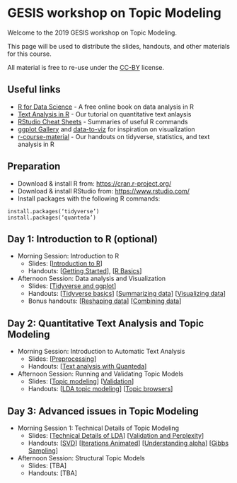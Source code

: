 # GESIS workshop on Topic Modeling

Welcome to the 2019 GESIS workshop on Topic Modeling.

This page will be used to distribute the slides, handouts, and other materials for this course.

All material is free to re-use under the [CC-BY](LICENSE.md) license. 

## Useful links

+ [R for Data Science](https://r4ds.had.co.nz) - A free online book on data analysis in R
+ [Text Analysis in R](http://vanatteveldt.com/p/welbers-text-r.pdf) - Our tutorial on quantitative text anlaysis
+ [RStudio Cheat Sheets](https://rstudio.com/resources/cheatsheets/) - Summaries of useful R commands
+ [ggplot Gallery](https://www.r-graph-gallery.com/ggplot2-package.html) and [data-to-viz](https://www.data-to-viz.com/) for inspiration on visualization
+ [r-course-material](https://github.com/ccs-amsterdam/r-course-material) - Our handouts on tidyverse, statistics, and text analysis in R

## Preparation

+ Download & install R from: https://cran.r-project.org/
+ Download & install RStudio from: https://www.rstudio.com/
+ Install packages with the following R commands:

```{r}
install.packages(‘tidyverse’)
install.packages(‘quanteda’)
```

## Day 1: Introduction to R (optional)

+ Morning Session: Introduction to R
  + Slides: [[Introduction to R](https://docs.google.com/presentation/d/1Dp6SN93-HqXOurZYkWRjM8TST1-OQGm6TpEnz1x-lHU/edit?usp=sharing)]
  + Handouts: 
    [[Getting Started](https://github.com/ccs-amsterdam/r-course-material/blob/master/tutorials/R_basics_1_getting_started_short.md)], 
    [[R Basics](https://github.com/ccs-amsterdam/r-course-material/blob/master/tutorials/R-tidy-4-basics.md)]
 + Afternoon Session: Data analysis and Visualization
   + Slides: [[Tidyverse and ggplot](https://docs.google.com/presentation/d/1-KExaoUYrWgaM__raFSaUnu0UKwIQ5icn8iVZgKHLU4/edit?usp=sharing)]
   + Handouts: 
     [[Tidyverse basics](https://github.com/ccs-amsterdam/r-course-material/blob/master/tutorials/R-tidy-5-transformation.md)]
     [[Summarizing data](https://github.com/ccs-amsterdam/r-course-material/blob/master/tutorials/R-tidy-5b-groupby.md)]
     [[Visualizing data](https://github.com/ccs-amsterdam/r-course-material/blob/master/tutorials/r-tidy-3_7-visualization.md)]
   + Bonus handouts: 
     [[Reshaping data](https://github.com/ccs-amsterdam/r-course-material/blob/master/tutorials/r-tidy-12-reshaping.md)]
     [[Combining data](https://github.com/ccs-amsterdam/r-course-material/blob/master/tutorials/R-tidy-13a-joining.md)]

## Day 2: Quantitative Text Analysis and Topic Modeling

+ Morning Session: Introduction to Automatic Text Analysis
  + Slides: 
	[[Preprocessing](https://docs.google.com/presentation/d/11MuZe1qVrOPNRnvFTP7ffT5E_AJM0Cly6r6nAxSC4bM/edit?usp=sharing)]
  + Handouts: 
	[[Text analysis with Quanteda](https://github.com/ccs-amsterdam/r-course-material/blob/master/tutorials/R_text_3_quanteda.md#step-1-importing-text-and-creating-a-quanteda-corpus)]
+ Afternoon Session: Running and Validating Topic Models
  + Slides: 
	[[Topic modeling](https://docs.google.com/presentation/d/1nRT5bmtkNDhcUATU61pW4TIuKQC59QMbjY8dpPEeMrQ/edit?usp=sharing)]
        [[Validation](https://docs.google.com/presentation/d/1VvckL6NGsh1Q_ekEAGqYoNCwLD1g1BmbSSsCKxnUqB8/edit?usp=sharing)]
  + Handouts: 
	[[LDA topic modeling](https://github.com/ccs-amsterdam/r-course-material/blob/master/tutorials/r_text_lda.md)]
	[[Topic browsers](https://github.com/ccs-amsterdam/r-course-material/blob/master/tutorials/R_text_topicbrowser.md)]

## Day 3: Advanced issues in Topic Modeling

+ Morning Session 1: Technical Details of Topic Modeling
  + Slides:
    [[Technical Details of LDA](https://docs.google.com/presentation/d/171QIqkYDo2fR48mkGmPeoeHkp58xhRDXXtcrOTh3l-o/edit?usp=sharing)]
    [[Validation and Perplexity]()]
  + Handouts: 
  [[SVD](https://github.com/ccs-amsterdam/r-course-material/blob/master/tutorials/SVD.md)] 
  [[Iterations Animated](https://github.com/ccs-amsterdam/r-course-material/blob/master/tutorials/gibbs_animate.R)]
  [[Understanding alpha](https://github.com/ccs-amsterdam/r-course-material/blob/master/tutorials/understanding_alpha.md)]
  [[Gibbs Sampling](https://github.com/ccs-amsterdam/r-course-material/blob/master/tutorials/gibbs.R)]
+ Afternoon Session: Structural Topic Models
  + Slides: [TBA]
  + Handouts: [TBA]
